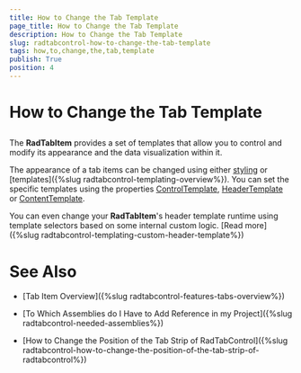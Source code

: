 ```yaml
---
title: How to Change the Tab Template
page_title: How to Change the Tab Template
description: How to Change the Tab Template
slug: radtabcontrol-how-to-change-the-tab-template
tags: how,to,change,the,tab,template
publish: True
position: 4
---
```


# How to Change the Tab Template



## 

The __RadTabItem__ provides a set of templates that allow you to control and modify its appearance and 
        the data visualization within it.

The appearance of a tab items can be changed using either 
        [styling](02D713F5-8D1E-488F-A1F7-5164A5994BD8#ItemContainerStyle_Property)
        or [templates]({%slug radtabcontrol-templating-overview%}). You can set the specific templates using the properties
       [ControlTemplate](B96B3919-5054-49FD-86BD-28DAF1B0DCD7#ChangeControlTemplate),
       [HeaderTemplate](B96B3919-5054-49FD-86BD-28DAF1B0DCD7#SettingHeaderTemplate) or 
        [ContentTemplate](B96B3919-5054-49FD-86BD-28DAF1B0DCD7#SettingContentTemplate).
        

You can even change your __RadTabItem__'s header template runtime using template selectors based on 
        some internal custom logic. [Read more]({%slug radtabcontrol-templating-custom-header-template%})

# See Also

 * [Tab Item Overview]({%slug radtabcontrol-features-tabs-overview%})

 * [To Which Assemblies do I Have to Add Reference in my Project]({%slug radtabcontrol-needed-assemblies%})

 * [How to Change the Position of the Tab Strip of RadTabControl]({%slug radtabcontrol-how-to-change-the-position-of-the-tab-strip-of-radtabcontrol%})

